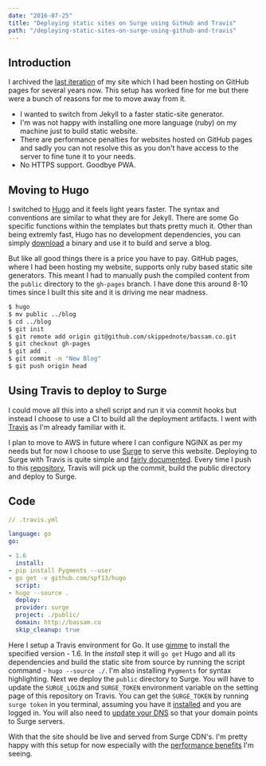 ```yaml
---
date: "2016-07-25"
title: "Deploying static sites on Surge using GitHub and Travis"
path: "/deploying-static-sites-on-surge-using-github-and-travis"
---
```


## Introduction

I archived the [last iteration](http://v0.bassam.co) of my site which I had been hosting on GitHub pages for several years now. This setup has worked fine for me but there were a bunch of reasons for me to move away from it.

- I wanted to switch from Jekyll to a faster static-site generator.
- I'm was not happy with installing one more language (ruby) on my machine just to build static website.
- There are performance penalties for websites hosted on GitHub pages and sadly you can not resolve this as you don't have access to the server to fine tune it to your needs.
- No HTTPS support. Goodbye PWA.

## Moving to Hugo

I switched to [Hugo](https://gohugo.io) and it feels light years faster. The syntax and conventions are similar to what they are for Jekyll. There are some Go specific functions within the templates but thats pretty much it. Other than being extremly fast, Hugo has no development dependencies, you can simply [download](https://github.com/spf13/hugo/releases) a binary and use it to build and serve a blog.

But like all good things there is a price you have to pay. GitHub pages, where I had been hosting my website, supports only ruby based static site generators. This meant I had to manually push the compiled content from the `public` directory to the `gh-pages` branch. I have done this around 8-10 times since I built this site and it is driving me near madness.

```bash
$ hugo
$ mv public ../blog
$ cd ../blog
$ git init
$ git remote add origin git@github.com/skippednote/bassam.co.git
$ git checkout gh-pages
$ git add .
$ git commit -m "New Blog"
$ git push origin head
```

## Using Travis to deploy to Surge

I could move all this into a shell script and run it via commit hooks but instead I choose to use a CI to build all the deployment artifacts. I went with [Travis](http://travis-ci.com/) as I'm already familiar with it.

I plan to move to AWS in future where I can configure NGINX as per my needs but for now I choose to use [Surge](https://surge.sh) to serve this website. Deploying to Surge with Travis is quite simple and [fairly documented](https://docs.travis-ci.com/user/deployment/surge). Every time I push to this [repository](https://github.com/skippednote/bassam.co), Travis will pick up the commit, build the public directory and deploy to Surge.

## Code

```yaml
// .travis.yml

language: go
go:

- 1.6
  install:
- pip install Pygments --user
- go get -v github.com/spf13/hugo
  script:
- hugo --source .
  deploy:
  provider: surge
  project: ./public/
  domain: http://bassam.co
  skip_cleanup: true
```

Here I setup a Travis environment for Go. It use [gimme](https://github.com/travis-ci/gimme) to install the specified version - 1.6. In the _install_ step it will `go get` Hugo and all its dependencies and build the static site from source by running the script command - `hugo --source ./`. I'm also installing `Pygments` for syntax highlighting. Next we deploy the `public` directory to Surge. You will have to update the `SURGE_LOGIN` and `SURGE_TOKEN` environment variable on the setting page of this repository on Travis. You can get the `SURGE_TOKEN` by running `surge token` in you terminal, assuming you have it [installed](https://surge.sh/help/getting-started-with-surge) and you are logged in. You will also need to [update your DNS](https://surge.sh/help/adding-a-custom-domain) so that your domain points to Surge servers.

With that the site should be live and served from Surge CDN's. I'm pretty happy with this setup for now especially with the [performance benefits](https://developers.google.com/speed/pagespeed/insights/?url=http%3A%2F%2Fwww.bassam.co%2F&tab=desktop) I'm seeing.
